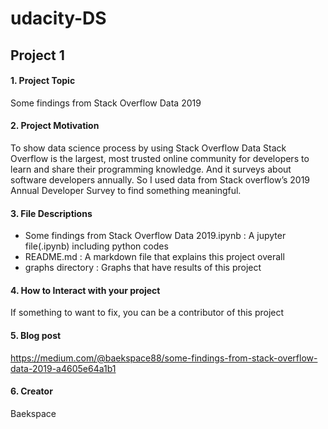 # udacity-DS
## Project 1

#### 1. Project Topic
Some findings from Stack Overflow Data 2019

#### 2. Project Motivation
To show data science process by using Stack Overflow Data
Stack Overflow is the largest, most trusted online community for developers to learn and share their programming knowledge. And it surveys about software developers annually. So I used data from Stack overflow’s 2019 Annual Developer Survey to find something meaningful.

#### 3. File Descriptions
- Some findings from Stack Overflow Data 2019.ipynb : A jupyter file(.ipynb) including python codes
- README.md : A markdown file that explains this project overall
- graphs directory : Graphs that have results of this project

#### 4. How to Interact with your project
If something to want to fix, you can be a contributor of this project

#### 5. Blog post
https://medium.com/@baekspace88/some-findings-from-stack-overflow-data-2019-a4605e64a1b1

#### 6. Creator
Baekspace
